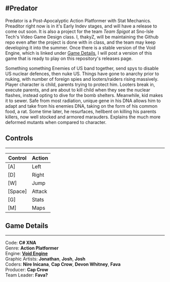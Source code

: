 #Predator
---
Predator is a Post-Apocalyptic Action Platformer with Stat Mechanics. Preaditor right now is in it's Early Indev stages, and will have a release to come out soon. It is also a project for the team _Team Spigot_ at Sno-Isle Tech's Video Game Design class. I, thakyZ, will be maintaining the Github repo even after the project is done with in class, and the team may keep developing it into the summer. Once there is a stable version of the Void Engine, which is linked under [Game Details](#game-details), I will post a version of this game that is ready to play on this repository's releases page.

Something something Enemies of US band together, send spys to disable US nuclear defences, then nuke US. Things have gone to anarchy prior to nuking, with number of foreign spies and looters/raiders rising massively.
Player character is child, parents trying to protect him. Looters break in, execute parents, and are about to kill child when they see the nuclear flashes, instead opting to dive for the bomb shelters. Meanwhile, kid makes it to sewer. Safe from most radiation, unique gene in his DNA allows him to adapt and take from his enemies DNA, taking on the form of his common food, a rat. Some time later, he resurfaces, hellbent on killing his parents killers, now well stocked and armored marauders. Explains the much more deformed mutants when compared to character.

## Controls
---
| Control     | Action |
|-------------|--------|
| [A]         | Left   |
| [D]         | Right  |
| [W]         | Jump   |
| [Space]     | Attack |
| [G]         | Stats  |
| [M]         | Maps   |

## Game Details
---
Code: **C# XNA**   
Genre: **Action Platformer**   
Engine: **[Void Engine](http://github.com/TZCraft-NSR/VoidEngine)**   
Graphic Artists: **Jonathan**, **Josh**, **Josh**   
Coders: **Nire Inicana**, **Cap Crow**, **Devon Whitney**, **Fava**   
Producer: **Cap Crow**   
Team Leader: **Fava?**   
